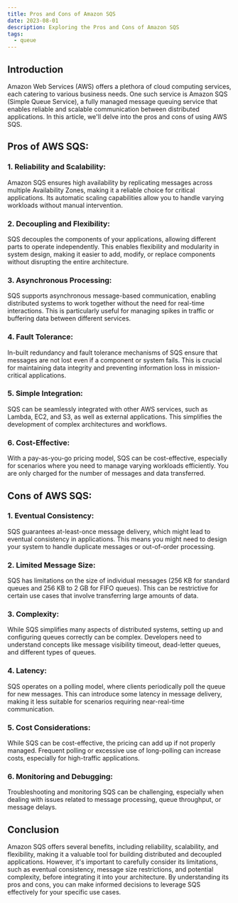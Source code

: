 ```yaml
---
title: Pros and Cons of Amazon SQS
date: 2023-08-01
description: Exploring the Pros and Cons of Amazon SQS
tags:
  - queue
---
```


## Introduction

Amazon Web Services (AWS) offers a plethora of cloud computing services, each catering to various business needs. One such service is Amazon SQS (Simple Queue Service), a fully managed message queuing service that enables reliable and scalable communication between distributed applications. In this article, we'll delve into the pros and cons of using AWS SQS.

## Pros of AWS SQS:

### 1. Reliability and Scalability:
Amazon SQS ensures high availability by replicating messages across multiple Availability Zones, making it a reliable choice for critical applications. Its automatic scaling capabilities allow you to handle varying workloads without manual intervention.

### 2. Decoupling and Flexibility:
SQS decouples the components of your applications, allowing different parts to operate independently. This enables flexibility and modularity in system design, making it easier to add, modify, or replace components without disrupting the entire architecture.

### 3. Asynchronous Processing:
SQS supports asynchronous message-based communication, enabling distributed systems to work together without the need for real-time interactions. This is particularly useful for managing spikes in traffic or buffering data between different services.

### 4. Fault Tolerance:
In-built redundancy and fault tolerance mechanisms of SQS ensure that messages are not lost even if a component or system fails. This is crucial for maintaining data integrity and preventing information loss in mission-critical applications.

### 5. Simple Integration:
SQS can be seamlessly integrated with other AWS services, such as Lambda, EC2, and S3, as well as external applications. This simplifies the development of complex architectures and workflows.

### 6. Cost-Effective:
With a pay-as-you-go pricing model, SQS can be cost-effective, especially for scenarios where you need to manage varying workloads efficiently. You are only charged for the number of messages and data transferred.

## Cons of AWS SQS:

### 1. Eventual Consistency:
SQS guarantees at-least-once message delivery, which might lead to eventual consistency in applications. This means you might need to design your system to handle duplicate messages or out-of-order processing.

### 2. Limited Message Size:
SQS has limitations on the size of individual messages (256 KB for standard queues and 256 KB to 2 GB for FIFO queues). This can be restrictive for certain use cases that involve transferring large amounts of data.

### 3. Complexity:
While SQS simplifies many aspects of distributed systems, setting up and configuring queues correctly can be complex. Developers need to understand concepts like message visibility timeout, dead-letter queues, and different types of queues.

### 4. Latency:
SQS operates on a polling model, where clients periodically poll the queue for new messages. This can introduce some latency in message delivery, making it less suitable for scenarios requiring near-real-time communication.

### 5. Cost Considerations:
While SQS can be cost-effective, the pricing can add up if not properly managed. Frequent polling or excessive use of long-polling can increase costs, especially for high-traffic applications.

### 6. Monitoring and Debugging:
Troubleshooting and monitoring SQS can be challenging, especially when dealing with issues related to message processing, queue throughput, or message delays.

## Conclusion

Amazon SQS offers several benefits, including reliability, scalability, and flexibility, making it a valuable tool for building distributed and decoupled applications. However, it's important to carefully consider its limitations, such as eventual consistency, message size restrictions, and potential complexity, before integrating it into your architecture. By understanding its pros and cons, you can make informed decisions to leverage SQS effectively for your specific use cases.